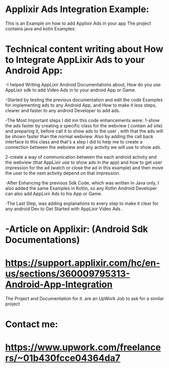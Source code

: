 # Applixir Ads Integration Example:
This is an Example on how to add Applixir Ads in your app
The project contains java and kotin Examples:

# Technical content writing about How to Integrate AppLixir Ads to your Android App:
-I helped Writing AppLixir Android Documentations about, How do you use AppLixir sdk to add Video Ads in to your android App or Game.

-Started by testing the previous documentation and edit the code Examples for implementing ads to any Android App, and How to make it less steps, clearer and faster to any android Developer to add ads.

-The Most Important steps I did inn this code enhancements were:
1-show the ads faster by creating a specific class for the webview ( contain ad site) and preparing it, before call it to show ads to the user , with that the ads will be shown faster than the normal webview.
Also by adding the call back interface to this class and that's a step I did to help me to create a connection between the webview and any activity we will use to show ads.

2-create a way of communication between the each android activity and the webview (that AppLixir use to show ads in the app) and how to get user impression for the ad (watch or close the ad in this example) and then move the user to the next activity depend on that impression.

-After Enhancing the previous Sdk Code, which was written in Java only, I also added the same Examples in Kotlin, so any Kotlin Android Developer can also add AppLixir Ads to his App or Game.

-The Last Step, was adding explanations to every step to make it clear for any android Dev to Get Started with AppLixir  Video Ads .

# -Article on Applixir:   (Android Sdk Documentations)
# https://support.applixir.com/hc/en-us/sections/360009795313-Android-App-Integration


The Project and Documentation for it. are an UpWork Job to ask for a similar project 
# Contact me:
# https://www.upwork.com/freelancers/~01b430fcce04364da7
<!-- 
Article on Applixir:
https://support.applixir.com/hc/en-us/articles/5418083969687-Introduction- --> 
